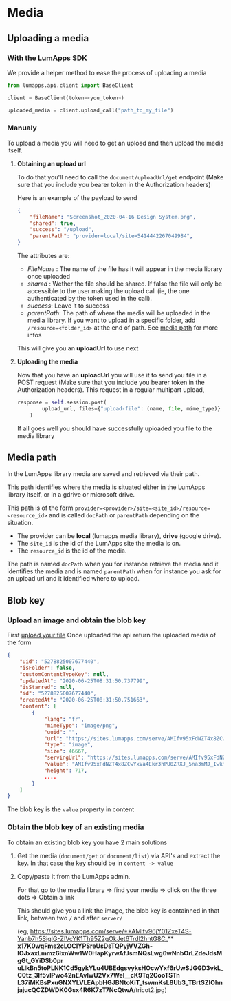 # Media

## Uploading a media

### With the LumApps SDK

We provide a helper method to ease the process of uploading a media

```python
from lumapps.api.client import BaseClient

client = BaseClient(token=<you_token>)

uploaded_media = client.upload_call("path_to_my_file")
```

### Manualy

To upload a media you will need to get an upload and then upload the media itself.

1. **Obtaining an upload url**

    To do that you'll need to call the `document/uploadUrl/get` endpoint (Make sure that you include you bearer token in the Authorization headers)

    Here is an example of the payload to send

    ```json
    {
        "fileName": "Screenshot_2020-04-16 Design System.png",
        "shared": true,
        "success": "/upload",
        "parentPath": "provider=local/site=5414442267049984",
    }
    ```
    The attributes are:

    * *FileName* : The name of the file has it will appear in the media library once uploaded
    * *shared* : Wether the file should be shared. If false the file will only be accessible to the user making the upload call (ie, the one authenticated by the token used in the call).
    * *success*: Leave it to success
    * *parentPath*: The path of where the media will be uploaded in the media library. If you want to upload in a specific folder, add `/resource=<folder_id>` at the end of path. See [media path](#Media-path) for more infos

    This will give you an **uploadUrl** to use next

2. **Uploading the media**

    Now that you have an **uploadUrl** you will use it to send you file in a POST request (Make sure that you include you bearer token in the Authorization headers). This request in a regular multipart upload,

    ```python
    response = self.session.post(
            upload_url, files={"upload-file": (name, file, mime_type)}
        )
    ```

    If all goes well you should have successfully uploaded you file to the media library


## Media path

In the LumApps library media are saved and retrieved via their path.

This path identifies where the media is situated either in the LumApps library itself, or in a gdrive or microsoft drive.

This path is of the form `provider=<provider>/site=<site_id>/resource=<resource_id>` and is called `docPath` or `parentPath` depending on the situation.

* The provider can be **local** (lumapps media library), **drive** (google drive).
* The `site_id` is the id of the LumApps site the media is on.
* The `resource_id` is the id of the media.

The path is named `docPath` when you for instance retrieve the media and it identifies the media and is named `parentPath` when for instance you ask for an upload url and it identified where to upload.

## Blob key

### Upload an image and obtain the blob key

First [upload your file](#Uploading-a-media)
Once uploaded the api return the uploaded media of the form

```json
{
    "uid": "5278825007677440",
    "isFolder": false,
    "customContentTypeKey": null,
    "updatedAt": "2020-06-25T08:31:50.737799",
    "isStarred": null,
    "id": "5278825007677440",
    "createdAt": "2020-06-25T08:31:50.751663",
    "content": [
        {
            "lang": "fr",
            "mimeType": "image/png",
            "uuid": "",
            "url": "https://sites.lumapps.com/serve/AMIfv95xFdNZT4x8ZCwYxVa4Ekr3hPU0ZRXJ_5na3mMJ_IwkfRW0-Vu-jY8DgPncGSq2UcAH-O_BnktwDOduHBccB8IgOCUQkoFv3WIzMH9FEOQVaX5uj7SA0BsdjPFdnqYKcOMRz4KPyBUPq66pXc3OpX3rycTxwQ/",
            "type": "image",
            "size": 46667,
            "servingUrl": "https://sites.lumapps.com/serve/AMIfv95xFdNZT4x8ZCwYxVa4Ekr3hPU0ZRXJ_5na3mMJ_IwkfRW0-Vu-jY8DgPncGSq2UcAH-O_BnktwDOduHBccB8IgOCUQkoFv3WIzMH9FEOQVaX5uj7SA0BsdjPFdnqYKcOMRz4KPyBUPq66pXc3OpX3rycTxwQ/",
            "value": "AMIfv95xFdNZT4x8ZCwYxVa4Ekr3hPU0ZRXJ_5na3mMJ_IwkfRW0-Vu-jY8DgPncGSq2UcAH-O_BnktwDOduHBccB8IgOCUQkoFv3WIzMH9FEOQVaX5uj7SA0BsdjPFdnqYKcOMRz4KPyBUPq66pXc3OpX3rycTxwQ",
            "height": 717,
            ....
        }
    ]
}
```

The blob key is the `value` property in content

### Obtain the blob key of an existing media

To obtain an existing blob key you have 2 main solutions

1. Get the media (`document/get` or `document/list`) via API's and extract the key. In that case the key should be in `content -> value`

2. Copy/paste it from the LumApps admin.

    For that go to the media library => find your media => click on the three dots => Obtain a link

    This should give you a link the image, the blob key is containned in that link, between two `/` and after `server/`

    (eg, https://sites.lumapps.com/serve/**AMIfv96jY01ZxeT4S-Yanb7h5SigIG-ZIVcYK1Th95Z2gOkJet6Trdl2hntG8C_**
    **x17K0wqFms2cLOCIYPSreUsDsTQPyjVVZGh-IOJxaxLmmz6IxnWw1W0HapKyrwAfJsmNQsLwg6wNnbOrLZdeJdsMgGt_GYiDSb0pr**
    **uLlkBn5toPLNK1Cd5gykYLu4UBEdgsvyksHOcwYxf6rUwSJGGD3vkL_C0tz_3If5vIPwo42nEAvIwU2Vx7WeI__cK9Tq2CooTSTn**
    **L37iMKBsPxuGNXYLVLEApbHGJBNtoKiT_tswmKsL8Ub3_TBrtSZIOhnjajucQCZDWDK0Gsx4R6K7zT7NcQtwA**/tricot2.jpg)
